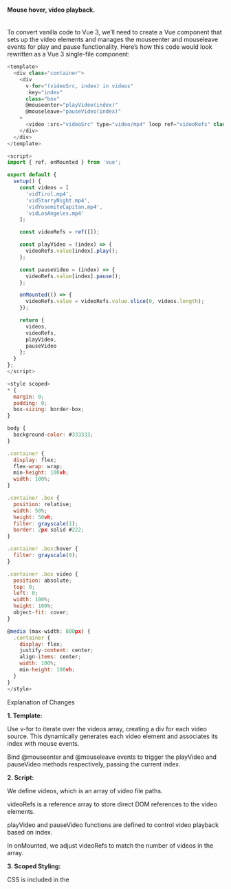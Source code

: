 #### Mouse hover, video playback. 


&nbsp;</br>
To convert vanilla code to Vue 3, we’ll need to create a Vue component that sets up the video elements and manages the mouseenter and mouseleave events for play and pause functionality. Here’s how this code would look rewritten as a Vue 3 single-file component:

```js
<template>
  <div class="container">
    <div
      v-for="(videoSrc, index) in videos"
      :key="index"
      class="box"
      @mouseenter="playVideo(index)"
      @mouseleave="pauseVideo(index)"
    >
      <video :src="videoSrc" type="video/mp4" loop ref="videoRefs" class="clip"></video>
    </div>
  </div>
</template>

<script>
import { ref, onMounted } from 'vue';

export default {
  setup() {
    const videos = [
      'vidTirol.mp4',
      'vidStarryNight.mp4',
      'vidYosemiteCapitan.mp4',
      'vidLosAngeles.mp4'
    ];

    const videoRefs = ref([]);

    const playVideo = (index) => {
      videoRefs.value[index].play();
    };

    const pauseVideo = (index) => {
      videoRefs.value[index].pause();
    };

    onMounted(() => {
      videoRefs.value = videoRefs.value.slice(0, videos.length);
    });

    return {
      videos,
      videoRefs,
      playVideo,
      pauseVideo
    };
  }
};
</script>

<style scoped>
* {
  margin: 0;
  padding: 0;
  box-sizing: border-box;
}

body {
  background-color: #333333;
}

.container {
  display: flex;
  flex-wrap: wrap;
  min-height: 100vh;
  width: 100%;
}

.container .box {
  position: relative;
  width: 50%;
  height: 50vh;
  filter: grayscale(1);
  border: 2px solid #222;
}

.container .box:hover {
  filter: grayscale(0);
}

.container .box video {
  position: absolute;
  top: 0;
  left: 0;
  width: 100%;
  height: 100%;
  object-fit: cover;
}

@media (max-width: 800px) {
  .container {
    display: flex;
    justify-content: center;
    align-items: center;
    width: 100%;
    min-height: 100vh;
  }
}
</style>
```

Explanation of Changes

**1. Template:**

Use v-for to iterate over the videos array, creating a div for each video source. This dynamically generates each video element and associates its index with mouse events.

Bind @mouseenter and @mouseleave events to trigger the playVideo and pauseVideo methods respectively, passing the current index.



**2. Script:**

We define videos, which is an array of video file paths.

videoRefs is a reference array to store direct DOM references to the video elements.

playVideo and pauseVideo functions are defined to control video playback based on index.

In onMounted, we adjust videoRefs to match the number of videos in the array.



**3. Scoped Styling:**

CSS is included in the <style scoped> block to ensure styles apply only to this component.




This Vue 3 component mirrors the original functionality but leverages Vue's reactivity and scoped component structure.

